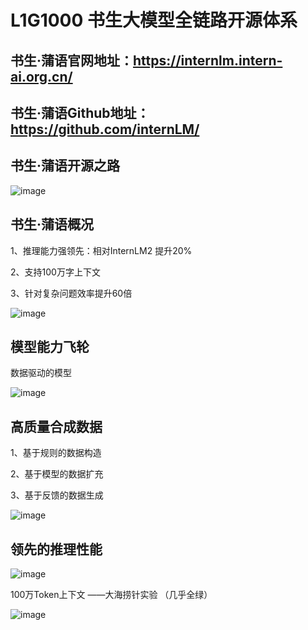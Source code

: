 # L1G1000 书生大模型全链路开源体系


## 书生·蒲语官网地址：https://internlm.intern-ai.org.cn/

## 书生·蒲语Github地址：https://github.com/internLM/


## 书生·蒲语开源之路
![image](https://github.com/user-attachments/assets/ad4140a8-7645-493c-95dc-4eb0b7177807)


## 书生·蒲语概况

1、推理能力强领先：相对InternLM2 提升20%

2、支持100万字上下文

3、针对复杂问题效率提升60倍

![image](https://github.com/user-attachments/assets/305c621b-b22e-4993-be09-71083710e0ab)




## 模型能力飞轮

数据驱动的模型

![image](https://github.com/user-attachments/assets/956f591e-5f0a-46f4-bfb4-96fa1d390231)

## 高质量合成数据

1、基于规则的数据构造

2、基于模型的数据扩充

3、基于反馈的数据生成

![image](https://github.com/user-attachments/assets/4d0e76e1-8658-4753-b2fd-d61be5f2d37a)

## 领先的推理性能


![image](https://github.com/user-attachments/assets/9e45da05-c958-4df2-9847-444ee84ea506)

100万Token上下文 ——大海捞针实验 （几乎全绿）

![image](https://github.com/user-attachments/assets/e5177810-89cf-4368-9f86-6390ef5b3d2b)






